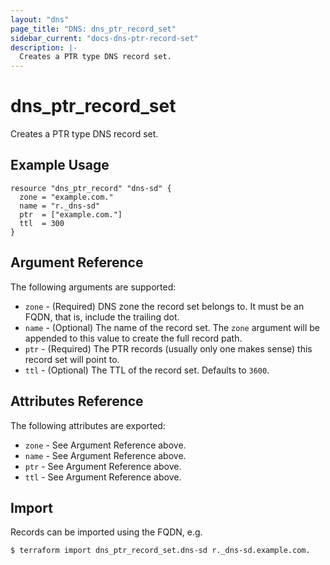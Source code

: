 ```yaml
---
layout: "dns"
page_title: "DNS: dns_ptr_record_set"
sidebar_current: "docs-dns-ptr-record-set"
description: |-
  Creates a PTR type DNS record set.
---
```


# dns_ptr_record_set

Creates a PTR type DNS record set.

## Example Usage

```hcl
resource "dns_ptr_record" "dns-sd" {
  zone = "example.com."
  name = "r._dns-sd"
  ptr  = ["example.com."]
  ttl  = 300
}
```

## Argument Reference

The following arguments are supported:

* `zone` - (Required) DNS zone the record set belongs to. It must be an FQDN, that is, include the trailing dot.
* `name` - (Optional) The name of the record set. The `zone` argument will be appended to this value to create the full record path.
* `ptr` - (Required) The PTR records (usually only one makes sense) this record set will point to.
* `ttl` - (Optional) The TTL of the record set. Defaults to `3600`.

## Attributes Reference

The following attributes are exported:

* `zone` - See Argument Reference above.
* `name` - See Argument Reference above.
* `ptr` - See Argument Reference above.
* `ttl` - See Argument Reference above.

## Import

Records can be imported using the FQDN, e.g.

```
$ terraform import dns_ptr_record_set.dns-sd r._dns-sd.example.com.
```
